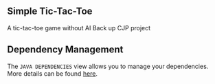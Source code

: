 ## Simple Tic-Tac-Toe

A tic-tac-toe game without AI
Back up CJP project

## Dependency Management

The `JAVA DEPENDENCIES` view allows you to manage your dependencies. More details can be found [here](https://github.com/microsoft/vscode-java-pack/blob/master/release-notes/v0.9.0.md#work-with-jar-files-directly).

